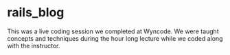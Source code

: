 # rails_blog

This was a live coding session we completed at Wyncode. We were taught concepts and techniques during the hour long lecture while we coded along with the instructor. 

